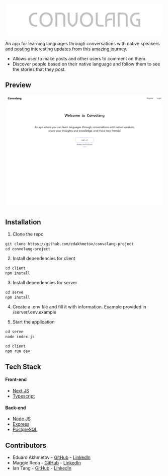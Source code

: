 <p align="center">
  <img src="public/convolang-logo.png" />
</p>
An app for learning languages through conversations with native speakers and posting interesting updates from this amazing journey.

- Allows user to make posts and other users to comment on them.
- Discover people based on their native language and follow them to see the stories that they post.

## Preview
<p align="center">
  <img src="public/convolang.gif" />
</p>

## Installation
1. Clone the repo

```
git clone https://github.com/edakhmetov/convolang-project
cd convolang-project
```

2. Install dependencies for client
```
cd client
npm install
```

3. Install dependencies for server
```
cd serve
npm install
```

4. Create a .env file and fill it with information. Example provided in /server/.env.example

5. Start the application
```
cd serve
node index.js
```

```
cd client
npm run dev
```

## Tech Stack
#### Front-end
* [Next JS](https://nextjs.org/)
* [Typescript](https://www.typescriptlang.org/)
#### Back-end
* [Node JS](https://nodejs.org/en/)
* [Express](https://expressjs.com/)
* [PostgreSQL](https://www.postgresql.org/)

## Contributors

* Eduard Akhmetov - [GitHub](https://github.com/edakhmetov) - [LinkedIn](https://www.linkedin.com/in/eduardakhmetov/)
* Maggie Reda - [GitHub](https://github.com/MagReda16) - [LinkedIn](https://www.linkedin.com/in/maggierosereda/)
* Ian Tang - [GitHub](https://github.com/ian-tang) - [LinkedIn](https://www.linkedin.com/in/oliniantang/)
